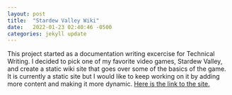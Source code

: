 ```yaml
---
layout: post
title:  "Stardew Valley Wiki"
date:   2022-01-23 02:40:46 -0500
categories: jekyll update
---
```

This project started as a documentation writing excercise for Technical Writing. I decided to pick one of my favorite video games, Stardew Valley, and create a static wiki site that goes over some of the basics of the game. It is currently a static site but I would like to keep working on it by adding more content and making it more dynamic. [Here is the link to the site.](https://teaguejk.github.io/stardew-valley-wiki/)
